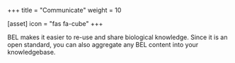 +++
title = "Communicate"
weight = 10

[asset]
  icon = "fas fa-cube"
+++

BEL makes it easier to re-use and share biological knowledge. Since it is an open standard, you can also aggregate any BEL content into your knowledgebase.
